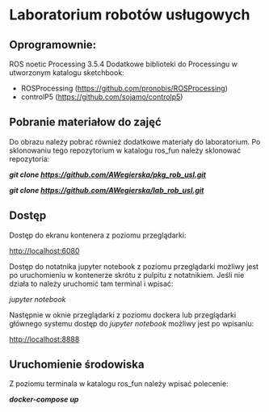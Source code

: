 # Laboratorium robotów usługowych

## Oprogramownie:
ROS noetic
Processing 3.5.4
Dodatkowe biblioteki do Processingu w utworzonym katalogu sketchbook:
- ROSProcessing (https://github.com/pronobis/ROSProcessing)
- controlP5 (https://github.com/sojamo/controlp5)

## Pobranie materiałow do zajęć
Do obrazu należy pobrać również dodatkowe materiały do laboratorium.
Po sklonowaniu tego repozytorium w katalogu ros_fun należy sklonować repozytoria:

***git clone https://github.com/AWegierska/pkg_rob_usl.git***

***git clone https://github.com/AWegierska/lab_rob_usl.git***

## Dostęp
Dostęp do ekranu kontenera z poziomu przeglądarki:

[http://localhost:6080](http://localhost:6080)


Dostęp do notatnika jupyter notebook z poziomu przeglądarki możliwy jest po uruchomieniu w kontenerze skrótu z pulpitu z notatnikiem. Jeśli nie działa to należy uruchomić tam terminal i wpisać:

*jupyter notebook*

Następnie w oknie przeglądarki z poziomu dockera lub przeglądarki głównego systemu dostęp do *jupyter notebook* możliwy jest po wpisaniu:

[http://localhost:8888](http://localhost:8888) 

## Uruchomienie środowiska
Z poziomu terminala w katalogu ros_fun należy wpisać polecenie:

***docker-compose up***
